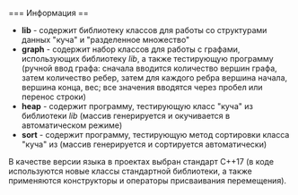 === Информация ==

* __lib__ - содержит библиотеку классов для работы со структурами данных "куча" и "разделенное множество"
* __graph__ - содержит набор классов для работы с графами, использующих библиотеку _lib_, а также тестирующую программу (ручной ввод графа: сначала вводится количество вершин графа, затем количество ребер, затем для каждого ребра вершина начала, вершина конца, вес; все значения вводятся через пробел или перенос строки)
* __heap__ - содержит программу, тестирующую класс "куча" из библиотеки _lib_ (массив генерируется и окучивается в автоматическом режиме)
* __sort__ - содержит программу, тестирующую метод сортировки класса "куча" из (массив генерируется и сортируется автоматически)

В качестве версии языка в проектах выбран стандарт C++17 (в коде используются новые классы стандартной библиотеки, а также применяются конструкторы и операторы присваивания перемещения).
